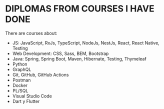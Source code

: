 # DIPLOMAS FROM COURSES I HAVE DONE

There are courses about:

- JS: JavaScript, RxJs, TypeScript, NodeJs, NestJs, React, React Native, Testing
- Web Development: CSS, Sass, BEM, Bootstrap
- Java: Spring, Spring Boot, Maven, Hibernate, Testing, Thymeleaf
- Python
- GraphQL
- Git, GitHub, GitHub Actions
- Postman
- Docker
- PL/SQL
- Visual Studio Code
- Dart y Flutter

